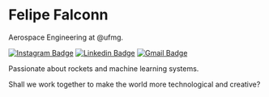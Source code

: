 # Felipe Falconn

Aerospace Engineering at @ufmg.

[![Instagram Badge](https://img.shields.io/badge/-@felipefalconn-d9a8f0?style=flat-square&labelColor=d9a8f0&logo=instagram&logoColor=black&link=https://instagram.com/felipefalconn)](https://instagram.com/felipefalconn) 
[![Linkedin Badge](https://img.shields.io/badge/-Felipe%20Falconn-d9a8f0?style=flat-square&logo=Linkedin&logoColor=black&link=https://www.linkedin.com/in/felipe-pereira-alves-6296041b0/)](https://www.linkedin.com/in/felipe-pereira-alves-6296041b0/) 
[![Gmail Badge](https://img.shields.io/badge/-felipe-alves%40ufmg.br-d9a8f0?style=flat-square&logo=Gmail&logoColor=black&link=mailto:felipe.alves@ufmg.br)](mailto:felipe.alves@ufmg.br)

Passionate about rockets and machine learning systems.

Shall we work together to make the world more technological and creative?
